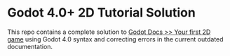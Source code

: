 # Godot 4.0+ 2D Tutorial Solution

This repo contains a complete solution to [Godot Docs >> Your first 2D game](https://docs.godotengine.org/en/latest/getting_started/first_2d_game/index.html) using Godot 4.0 syntax and correcting errors in the current outdated documentation.
